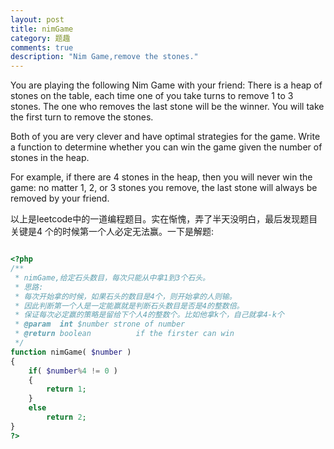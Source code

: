 ```yaml
---
layout: post
title: nimGame
category: 题趣
comments: true
description: "Nim Game,remove the stones."
---
```



You are playing the following Nim Game with your friend: There is a heap of
stones on the table, each time one of you take turns to remove 1 to 3 stones.
The one who removes the last stone will be the winner. You will take the first
turn to remove the stones.

Both of you are very clever and have optimal strategies for the game. Write a
function to determine whether you can win the game given the number of stones
in the heap.

For example, if there are 4 stones in the heap, then you will never win the
game: no matter 1, 2, or 3 stones you remove, the last stone will always be
removed by your friend.

以上是leetcode中的一道编程题目。实在惭愧，弄了半天没明白，最后发现题目关键是4
个的时候第一个人必定无法赢。一下是解题:

```php

<?php
/**
 * nimGame,给定石头数目，每次只能从中拿1到3个石头。
 * 思路:
 * 每次开始拿的时候，如果石头的数目是4个，则开始拿的人则输。
 * 因此判断第一个人是一定能赢就是判断石头数目是否是4的整数倍。
 * 保证每次必定赢的策略是留给下个人4的整数个。比如他拿k个，自己就拿4-k个
 * @param  int $number strone of number
 * @return boolean          if the firster can win
 */
function nimGame( $number )
{
    if( $number%4 != 0 )
    {
        return 1;
    }
    else
        return 2;
}
?>

```
